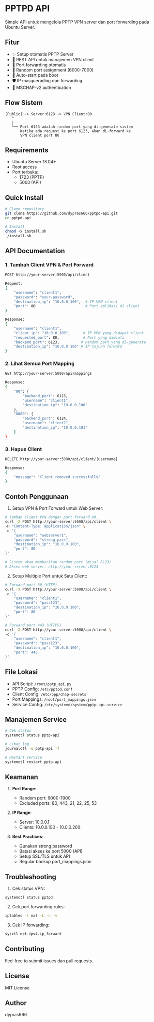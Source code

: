 # PPTPD API

Simple API untuk mengelola PPTP VPN server dan port forwarding pada Ubuntu Server.

## Fitur

- ✨ Setup otomatis PPTP Server
- 🚀 REST API untuk manajemen VPN client
- 🔄 Port forwarding otomatis
- 🎯 Random port assignment (6000-7000)
- 🔌 Auto-start pada boot
- 🛡️ IP masquerading dan forwarding
- 🔐 MSCHAP-v2 authentication

## Flow Sistem

```
[Public] -> Server:6123 -> VPN Client:80
   ^
   |
   └── Port 6123 adalah random port yang di-generate sistem
       Ketika ada request ke port 6123, akan di-forward ke 
       VPN client port 80
```

## Requirements

- Ubuntu Server 18.04+
- Root access
- Port terbuka:
  - 1723 (PPTP)
  - 5000 (API)

## Quick Install

```bash
# Clone repository
git clone https://github.com/dypras666/pptpd-api.git
cd pptpd-api

# Install
chmod +x install.sh
./install.sh
```

## API Documentation

### 1. Tambah Client VPN & Port Forward
```bash
POST http://your-server:5000/api/client

Request:
{
    "username": "client1",
    "password": "your-password",
    "destination_ip": "10.0.0.100",  # IP VPN client
    "port": 80                       # Port aplikasi di client
}

Response:
{
    "username": "client1",
    "client_ip": "10.0.0.100",      # IP VPN yang didapat client
    "requested_port": 80,           # Port yang diminta
    "backend_port": 6123,          # Random port yang di-generate
    "destination_ip": "10.0.0.100" # IP tujuan forward
}
```

### 2. Lihat Semua Port Mapping
```bash
GET http://your-server:5000/api/mappings

Response:
{
    "80": {
        "backend_port": 6123,
        "username": "client1",
        "destination_ip": "10.0.0.100"
    },
    "8080": {
        "backend_port": 6124,
        "username": "client2",
        "destination_ip": "10.0.0.101"
    }
}
```

### 3. Hapus Client
```bash
DELETE http://your-server:5000/api/client/{username}

Response:
{
    "message": "Client removed successfully"
}
```

## Contoh Penggunaan

1. Setup VPN & Port Forward untuk Web Server:
```bash
# Tambah client VPN dengan port forward 80
curl -X POST http://your-server:5000/api/client \
-H "Content-Type: application/json" \
-d '{
    "username": "webserver1",
    "password": "strong-pass",
    "destination_ip": "10.0.0.100",
    "port": 80
}'

# Sistem akan memberikan random port (misal 6123)
# Akses web server: http://your-server:6123
```

2. Setup Multiple Port untuk Satu Client:
```bash
# Forward port 80 (HTTP)
curl -X POST http://your-server:5000/api/client \
-d '{
    "username": "client1",
    "password": "pass123",
    "destination_ip": "10.0.0.100",
    "port": 80
}'

# Forward port 443 (HTTPS)
curl -X POST http://your-server:5000/api/client \
-d '{
    "username": "client1",
    "password": "pass123",
    "destination_ip": "10.0.0.100",
    "port": 443
}'
```

## File Lokasi

- API Script: `/root/pptp_api.py`
- PPTP Config: `/etc/pptpd.conf`
- Client Config: `/etc/ppp/chap-secrets`
- Port Mappings: `/root/port_mappings.json`
- Service Config: `/etc/systemd/system/pptp-api.service`

## Manajemen Service

```bash
# Cek status
systemctl status pptp-api

# Lihat log
journalctl -u pptp-api -f

# Restart service
systemctl restart pptp-api
```

## Keamanan

1. **Port Range**:
   - Random port: 6000-7000
   - Excluded ports: 80, 443, 21, 22, 25, 53

2. **IP Range**:
   - Server: 10.0.0.1
   - Clients: 10.0.0.100 - 10.0.0.200

3. **Best Practices**:
   - Gunakan strong password
   - Batasi akses ke port 5000 (API)
   - Setup SSL/TLS untuk API
   - Regular backup port_mappings.json

## Troubleshooting

1. Cek status VPN:
```bash
systemctl status pptpd
```

2. Cek port forwarding rules:
```bash
iptables -t nat -L -n -v
```

3. Cek IP forwarding:
```bash
sysctl net.ipv4.ip_forward
```

## Contributing

Feel free to submit issues dan pull requests.

## License

MIT License

## Author

dypras666